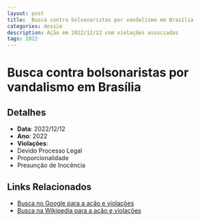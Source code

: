 ```yaml
---
layout: post
title:  Busca contra bolsonaristas por vandalismo em Brasília
categories: dossie
description: Ação em 2022/12/12 com violações associadas
tags: 2022
---
```


# Busca contra bolsonaristas por vandalismo em Brasília

## Detalhes
- **Data**: 2022/12/12
- **Ano**: 2022
- **Violações**:
- Devido Processo Legal
- Proporcionalidade
- Presunção de Inocência

## Links Relacionados
- [Busca no Google para a ação e violações](https://www.google.com/search?q=%22Alexandre%20de%20Moraes%22%20Busca%20contra%20bolsonaristas%20por%20vandalismo%20em%20Bras%C3%ADlia%20Devido%20Processo%20Legal%20Proporcionalidade%20Presun%C3%A7%C3%A3o%20de%20Inoc%C3%AAncia%202022)
- [Busca na Wikipedia para a ação e violações](https://en.wikipedia.org/w/index.php?search=%22Alexandre%20de%20Moraes%22%20Busca%20contra%20bolsonaristas%20por%20vandalismo%20em%20Bras%C3%ADlia%20Devido%20Processo%20Legal%20Proporcionalidade%20Presun%C3%A7%C3%A3o%20de%20Inoc%C3%AAncia%202022)
